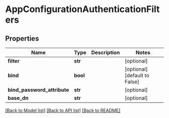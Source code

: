 # AppConfigurationAuthenticationFilters

## Properties
Name | Type | Description | Notes
------------ | ------------- | ------------- | -------------
**filter** | **str** |  | [optional] 
**bind** | **bool** |  | [optional] [default to False]
**bind_password_attribute** | **str** |  | [optional] 
**base_dn** | **str** |  | [optional] 

[[Back to Model list]](../README.md#documentation-for-models) [[Back to API list]](../README.md#documentation-for-api-endpoints) [[Back to README]](../README.md)

